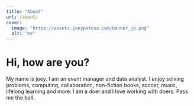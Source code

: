 ```yaml
---
title: "About"
url: /about/
cover:
  image: "https://assets.joeypetosa.com/banner_jp.png"
  alt: "me"
---
```


# Hi, how are you?  

My name is joey. I am an event manager and data analyst. I enjoy solving problems, computing, collaboration, non-fiction books, soccer, music, lifelong learning and more. I am a doer and I love working with doers. Pass me the ball.  

